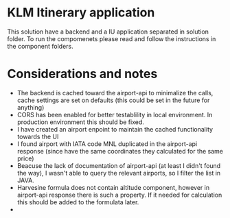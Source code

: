 # KLM Itinerary application

This solution have a backend and a IU application separated in solution folder.
To run the compomenets please read and follow the instructions in the component folders.

# Considerations and notes
* The backend is cached toward the airport-api to minimalize the calls, cache settings are set on defaults (this could be set in the future for anything)
* CORS has been enabled for better testablility in local environment. In production environment this should be fixed.
* I have created an airport enpoint to maintain the cached functionality towards the UI
* I found airport with IATA code MNL duplicated in the airport-api response (since have the same coordinates they calculated for the same price)
* Beacuse the lack of documentation of airport-api (at least I didn't found the way), I wasn't able to query the relevant airports, so I filter the list in JAVA.
* Harvesine formula does not contain altitude component, however in airport-api response there is such a property. If it needed for calculation this should be added to the formulata later.
* 
